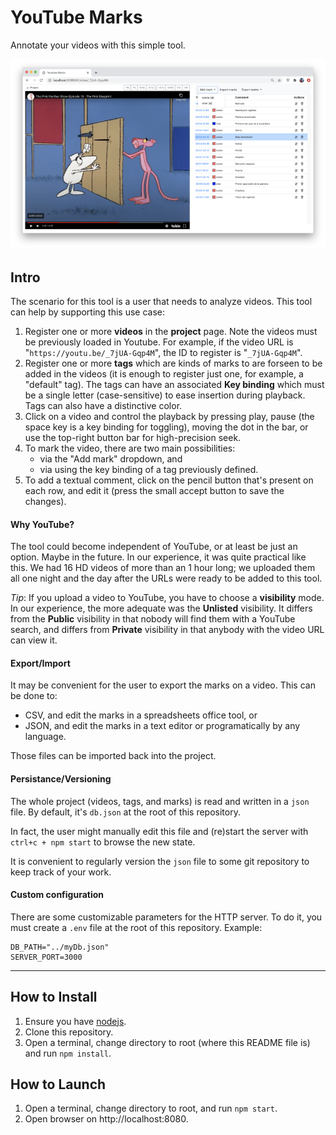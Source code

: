 # YouTube Marks

Annotate your videos with this simple tool.

![Screenshot](shot_800.png)

## Intro

The scenario for this tool is a user that needs to analyze videos.
This tool can help by supporting this use case:
1. Register one or more **videos** in the **project** page. Note the videos must be previously loaded in Youtube. For example, if the video URL is "`https://youtu.be/_7jUA-Gqp4M`", the ID to register is "`_7jUA-Gqp4M`". 
2. Register one or more **tags** which are kinds of marks to are forseen to be added in the videos (it is enough to register just one, for example, a "default" tag). The tags can have an associated **Key binding** which must be a single letter (case-sensitive) to ease insertion during playback. Tags can also have a distinctive color.
3. Click on a video and control the playback by pressing play, pause (the space key is a key binding for toggling), moving the dot in the bar, or use the top-right button bar for high-precision seek.
4. To mark the video, there are two main possibilities:
   - via the "Add mark" dropdown, and 
   - via using the key binding of a tag previously defined.
5. To add a textual comment, click on the pencil button that's present on each row, and edit it (press the small accept button to save the changes).

#### Why YouTube?
The tool could become independent of YouTube, or at least be just an option. Maybe in the future. In our experience, it was quite practical like this. We had 16 HD videos of more than an 1 hour long; we uploaded them all one night and the day after the URLs were ready to be added to this tool.

*Tip*: If you upload a video to YouTube, you have to choose a **visibility** mode. In our experience, the more adequate was the **Unlisted** visibility. It differs from the **Public** visibility in that nobody will find them with a YouTube search, and differs from **Private** visibility in that anybody with the video URL can view it.

#### Export/Import
It may be convenient for the user to export the marks on a video. This can be done to: 
  - CSV, and edit the marks in a spreadsheets office tool, or 
  - JSON, and edit the marks in a text editor or programatically by any language.
  
Those files can be imported back into the project.

#### Persistance/Versioning
The whole project (videos, tags, and marks) is read and written in a `json` file. By default, it's `db.json` at the root of this repository. 

In fact, the user might manually edit this file and (re)start the server with `ctrl+c + npm start` to browse the new state.

It is convenient to regularly version the `json` file to some git repository to keep track of your work.

#### Custom configuration

There are some customizable parameters for the HTTP server. To do it, you must create a `.env` file at the root of this repository. Example:
```
DB_PATH="../myDb.json"
SERVER_PORT=3000
```

---

## How to Install

1. Ensure you have [nodejs](https://nodejs.org/).
2. Clone this repository.
3. Open a terminal, change directory to root (where this README file is) and run `npm install`.

## How to Launch

1. Open a terminal, change directory to root, and run `npm start`.
2. Open browser on http://localhost:8080.
